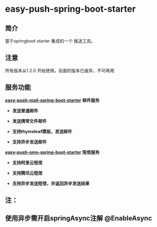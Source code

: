 # easy-push-spring-boot-starter

## 简介



基于springboot starter 集成的一个 推送工具。

## 注意

所有版本从1.2.0 开始使用，前面的版本已废弃，不可再用

## 服务功能



**[easy-push-mail-spring-boot-starter](https://github.com/stripling-feng/easy-push-spring-boot-starter/tree/main/easy-push-mail-spring-boot-starter)** **邮件服务**

- **发送普通邮件**

- **发送携带文件邮件**

- **支持thymeleaf模板，发送邮件**

- **支持异步发送邮件**

  

**[easy-push-sms-spring-boot-starter](https://github.com/stripling-feng/easy-push-spring-boot-starter/tree/main/easy-push-sms-spring-boot-starter)** **短信服务**

- **支持阿里云短信**

- **支持腾讯云短信**

- **支持异步发送短信，并返回异步发送结果**

  

## **注：** 

## **使用异步需开启springAsync注解   @EnableAsync**

